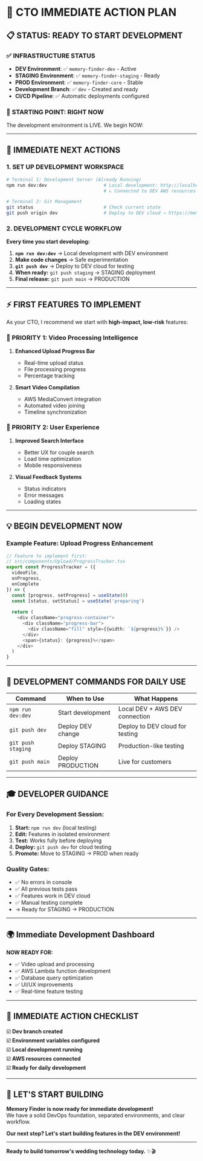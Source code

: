 # 🚀 CTO IMMEDIATE ACTION PLAN

## 📋 **STATUS: READY TO START DEVELOPMENT**

### ✅ **INFRASTRUCTURE STATUS** 
- **DEV Environment**: ✅ `memory-finder-dev` - Active
- **STAGING Environment**: ✅ `memory-finder-staging` - Ready 
- **PROD Environment**: ✅ `memory-finder-core` - Stable
- **Development Branch**: ✅ `dev` - Created and ready
- **CI/CD Pipeline**: ✅ Automatic deployments configured

### 🎯 **STARTING POINT: RIGHT NOW**

The development environment is LIVE. We begin NOW:

---

## 🚀 **IMMEDIATE NEXT ACTIONS**

### **1. SET UP DEVELOPMENT WORKSPACE**
```bash
# Terminal 1: Development Server (Already Running)
npm run dev:dev                     # Local development: http://localhost:3000
                                    # ↳ Connected to DEV AWS resources

# Terminal 2: Git Management
git status                          # Check current state
git push origin dev                 # Deploy to DEV cloud → https://memory-finder-dev-*.vercel.app
```

### **2. DEVELOPMENT CYCLE WORKFLOW** 
**Every time you start developing:**
1. **`npm run dev:dev`** → Local development with DEV environment
2. **Make code changes** → Safe experimentation 
3. **`git push dev`** → Deploy to DEV cloud for testing
4. **When ready:** `git push staging` → STAGING deployment
5. **Final release:** `git push main` → PRODUCTION

---

## ⚡ **FIRST FEATURES TO IMPLEMENT**

As your CTO, I recommend we start with **high-impact, low-risk** features:

### **🎯 PRIORITY 1: Video Processing Intelligence**
1. **Enhanced Upload Progress Bar**
   - Real-time upload status
   - File processing progress
   - Percentage tracking

2. **Smart Video Compilation**
   - AWS MediaConvert integration
   - Automated video joining
   - Timeline synchronization

### **🎯 PRIORITY 2: User Experience**
1. **Improved Search Interface**
   - Better UX for couple search
   - Load time optimization
   - Mobile responsiveness

2. **Visual Feedback Systems**
   - Status indicators
   - Error messages
   - Loading states

---

## 💡 **BEGIN DEVELOPMENT NOW**

### **Example Feature: Upload Progress Enhancement**

```typescript
// Feature to implement first:
// src/components/Upload/ProgressTracker.tsx
export const ProgressTracker = ({ 
  videoFile, 
  onProgress, 
  onComplete 
}) => {
  const [progress, setProgress] = useState(0)
  const [status, setStatus] = useState('preparing')
  
  return (
    <div className="progress-container">
      <div className="progress-bar">
        <div className="fill" style={{width: `${progress}%`}} />
      </div>
      <span>{status}: {progress}%</span>
    </div>
  )
}
```

---

## 🔧 **DEVELOPMENT COMMANDS FOR DAILY USE**

| **Command** | **When to Use** | **What Happens** |
|-------------|-----------------|-----------------|
| `npm run dev:dev` | Start development | Local DEV + AWS DEV connection |
| `git push dev` | Deploy DEV change | Deploy to DEV cloud for testing |
| `git push staging` | Deploy STAGING | Production-like testing |
| `git push main` | Deploy PRODUCTION | Live for customers |

---

## 🎓 **DEVELOPER GUIDANCE** 

### **For Every Development Session:**
1. **Start:** `npm run dev` (local testing)
2. **Edit:** Features in isolated environment  
3. **Test:** Works fully before deploying
4. **Deploy:** `git push dev` for cloud testing
5. **Promote:** Move to STAGING → PROD when ready

### **Quality Gates:**
- ✅ No errors in console
- ✅ All previous tests pass
- ✅ Features work in DEV cloud
- ✅ Manual testing complete
- → Ready for STAGING → PRODUCTION

---

## 🌍 **Immediate Development Dashboard**

**NOW READY FOR:**
- ✅ Video upload and processing
- ✅ AWS Lambda function development
- ✅ Database query optimization
- ✅ UI/UX improvements
- ✅ Real-time feature testing

---

## 🎯 **IMMEDIATE ACTION CHECKLIST**

☑️ **Dev branch created**  
☑️ **Environment variables configured**  
☑️ **Local development running**  
☑️ **AWS resources connected**  
☑️ **Ready for daily development**  

---

## 💪 **LET'S START BUILDING**

**Memory Finder is now ready for immediate development!**  
We have a solid DevOps foundation, separated environments, and clear workflow.

**Our next step? Let's start building features in the DEV environment!**

---
**Ready to build tomorrow's wedding technology today.** ✨🎬
